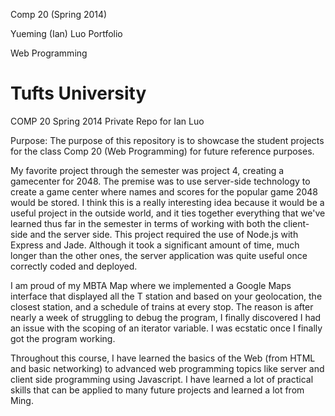 Comp 20 (Spring 2014)

Yueming (Ian) Luo Portfolio


Web Programming


Tufts University
===========================

COMP 20 Spring 2014 Private Repo for Ian Luo

Purpose: The purpose of this repository is to showcase the student projects for the class Comp 20 (Web Programming) for future reference purposes.

My favorite project through the semester was project 4, creating a gamecenter for 2048. The premise was to use server-side technology to create a game center where names and scores for the popular game 2048 would be stored. I think this is a really interesting idea because it would be a useful project in the outside world, and it ties together everything that we've learned thus far in the semester in terms of working with both the client-side and the server side. This project required the use of Node.js with Express and Jade. Although it took a significant amount of time, much longer than the other ones, the server application was quite useful once correctly coded and deployed.

I am proud of my MBTA Map where we implemented a Google Maps interface that displayed all the T station and based on your geolocation, the closest station, and a schedule of trains at every stop. The reason is after nearly a week of struggling to debug the program, I finally discovered I had an issue with the scoping of an iterator variable. I was ecstatic once I finally got the program working.

Throughout this course, I have learned the basics of the Web (from HTML and basic networking) to advanced web programming topics like server and client side programming using Javascript. I have learned a lot of practical skills that can be applied to many future projects and learned a lot from Ming.
